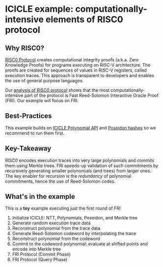 # ICICLE example: computationally-intensive elements of RISC0 protocol

## Why RISC0?

[RISC0 Protocol](https://www.risczero.com/) creates computational integrity proofs (a.k.a. Zero Knowledge Proofs) for programs executing on RISC-V architecture.
The proofs are created for sequences of values in RISC-V registers, called execution traces.
This approach is transparent to developers and enables the use of general purpose languages.

Our [analysis of RISC0 protocol](https://www.ingonyama.com/blog/risc-zero-prover-protocol-analysis) shows that the most computationally-intensive part of the protocol is Fast Reed-Solomon Interactive Oracle Proof (FRI).
Our example will focus on FRI.

## Best-Practices

This example builds on [ICICLE Polynomial API](../polynomial-api/README.md) and [Poseidon hashes](../poseidon/README.md) so we recommend to run them first.

## Key-Takeaway

RISC0 encodes execution traces into very large polynomials and commits them using Merkle trees.
FRI speeds-up validation of such commitments by recursively generating smaller polynomials (and trees) from larger ones.
The key enabler for *recursion* is the *redundancy* of polynomial commitments, hence the use of Reed-Solomon codes.

## What's in the example

This is a **toy** example executing just the first round of FRI

1. Initialize ICICLE: NTT, Polynomials, Poseidon, and Merkle tree
2. Generate random execution trace data
3. Reconstruct polynomial from the trace data
4. Generate Reed-Solomon codeword by interpolating the trace
5. Reconstruct polynomial from the codeword
6. Commit to the codeword polynomial: evaluate at shifted points and encode into Merkle tree
7. FRI Protocol (Commit Phase)
8. FRI Protocol (Query Phase)
